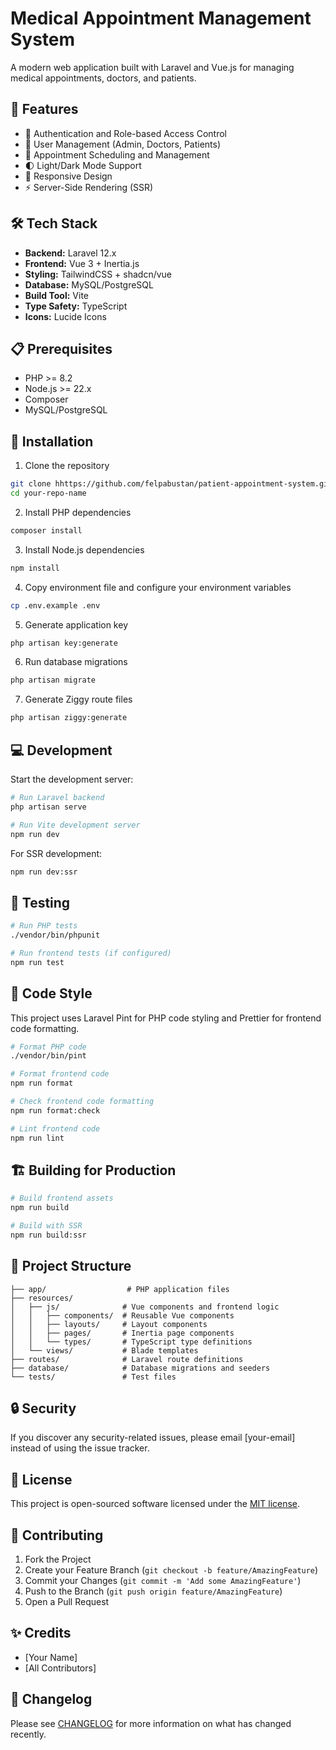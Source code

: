 # Medical Appointment Management System

A modern web application built with Laravel and Vue.js for managing medical appointments, doctors, and patients.

## 🚀 Features

- 🔐 Authentication and Role-based Access Control
- 👥 User Management (Admin, Doctors, Patients)
- 📅 Appointment Scheduling and Management
- 🌓 Light/Dark Mode Support
- 📱 Responsive Design
- ⚡ Server-Side Rendering (SSR)

## 🛠️ Tech Stack

- **Backend:** Laravel 12.x
- **Frontend:** Vue 3 + Inertia.js
- **Styling:** TailwindCSS + shadcn/vue
- **Database:** MySQL/PostgreSQL
- **Build Tool:** Vite
- **Type Safety:** TypeScript
- **Icons:** Lucide Icons

## 📋 Prerequisites

- PHP >= 8.2
- Node.js >= 22.x
- Composer
- MySQL/PostgreSQL

## 🔧 Installation

1. Clone the repository
```bash
git clone hhttps://github.com/felpabustan/patient-appointment-system.git
cd your-repo-name
```

2. Install PHP dependencies
```bash
composer install
```

3. Install Node.js dependencies
```bash
npm install
```

4. Copy environment file and configure your environment variables
```bash
cp .env.example .env
```

5. Generate application key
```bash
php artisan key:generate
```

6. Run database migrations
```bash
php artisan migrate
```

7. Generate Ziggy route files
```bash
php artisan ziggy:generate
```

## 💻 Development

Start the development server:

```bash
# Run Laravel backend
php artisan serve

# Run Vite development server
npm run dev
```

For SSR development:
```bash
npm run dev:ssr
```

## 🧪 Testing

```bash
# Run PHP tests
./vendor/bin/phpunit

# Run frontend tests (if configured)
npm run test
```

## 🎨 Code Style

This project uses Laravel Pint for PHP code styling and Prettier for frontend code formatting.

```bash
# Format PHP code
./vendor/bin/pint

# Format frontend code
npm run format

# Check frontend code formatting
npm run format:check

# Lint frontend code
npm run lint
```

## 🏗️ Building for Production

```bash
# Build frontend assets
npm run build

# Build with SSR
npm run build:ssr
```

## 📁 Project Structure

```
├── app/                  # PHP application files
├── resources/
│   ├── js/              # Vue components and frontend logic
│   │   ├── components/  # Reusable Vue components
│   │   ├── layouts/     # Layout components
│   │   ├── pages/       # Inertia page components
│   │   └── types/       # TypeScript type definitions
│   └── views/           # Blade templates
├── routes/              # Laravel route definitions
├── database/            # Database migrations and seeders
└── tests/               # Test files
```

## 🔒 Security

If you discover any security-related issues, please email [your-email] instead of using the issue tracker.

## 📄 License

This project is open-sourced software licensed under the [MIT license](https://opensource.org/licenses/MIT).

## 👥 Contributing

1. Fork the Project
2. Create your Feature Branch (`git checkout -b feature/AmazingFeature`)
3. Commit your Changes (`git commit -m 'Add some AmazingFeature'`)
4. Push to the Branch (`git push origin feature/AmazingFeature`)
5. Open a Pull Request

## ✨ Credits

- [Your Name]
- [All Contributors]

## 📝 Changelog

Please see [CHANGELOG](CHANGELOG.md) for more information on what has changed recently.
